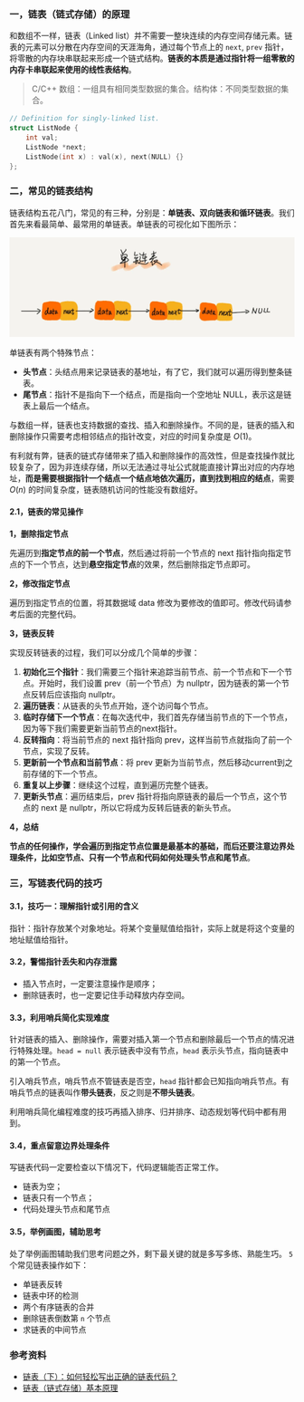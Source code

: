 ### 一，链表（链式存储）的原理

和数组不一样，链表（Linked list）并不需要一整块连续的内存空间存储元素。链表的元素可以分散在内存空间的天涯海角，通过每个节点上的 `next`, `prev` 指针，将零散的内存块串联起来形成一个链式结构。**链表的本质是通过指针将一组零散的内存卡串联起来使用的线性表结构**。

> C/C++ 数组：一组具有相同类型数据的集合。结构体：不同类型数据的集合。
```cpp
// Definition for singly-linked list.
struct ListNode {
    int val;
    ListNode *next;
    ListNode(int x) : val(x), next(NULL) {}
};
```

### 二，常见的链表结构

链表结构五花八门，常见的有三种，分别是：**单链表、双向链表和循环链表**。我们首先来看最简单、最常用的单链表。单链表的可视化如下图所示：

![单链表](./images/linked_list/single_linked_list.png)

单链表有两个特殊节点：
- **头节点**：头结点用来记录链表的基地址，有了它，我们就可以遍历得到整条链表。
- **尾节点**：指针不是指向下一个结点，而是指向一个空地址 NULL，表示这是链表上最后一个结点。

与数组一样，链表也支持数据的查找、插入和删除操作。不同的是，链表的插入和删除操作只需要考虑相邻结点的指针改变，对应的时间复杂度是 $O(1)$。

有利就有弊，链表的链式存储带来了插入和删除操作的高效性，但是查找操作就比较复杂了，因为非连续存储，所以无法通过寻址公式就能直接计算出对应的内存地址，**而是需要根据指针一个结点一个结点地依次遍历，直到找到相应的结点**，需要 $O(n)$ 的时间复杂度，链表随机访问的性能没有数组好。

#### 2.1，链表的常见操作

**1，删除指定节点**

先遍历到**指定节点的前一个节点**，然后通过将前一个节点的 next 指针指向指定节点的下一个节点，达到**悬空指定节点**的效果，然后删除指定节点即可。

**2，修改指定节点**

遍历到指定节点的位置，将其数据域 data 修改为要修改的值即可。修改代码请参考后面的完整代码。

**3，链表反转**

实现反转链表的过程，我们可以分成几个简单的步骤：

1. **初始化三个指针**：我们需要三个指针来追踪当前节点、前一个节点和下一个节点。开始时，我们设置 prev（前一个节点）为 nullptr，因为链表的第一个节点反转后应该指向 nullptr。
2. **遍历链表**：从链表的头节点开始，逐个访问每个节点。
3. **临时存储下一个节点**：在每次迭代中，我们首先存储当前节点的下一个节点，因为等下我们需要更新当前节点的next指针。
4. **反转指向**：将当前节点的 next 指针指向 prev，这样当前节点就指向了前一个节点，实现了反转。
5. **更新前一个节点和当前节点**：将 prev 更新为当前节点，然后移动current到之前存储的下一个节点。
6. **重复以上步骤**：继续这个过程，直到遍历完整个链表。
7. **更新头节点**：遍历结束后，prev 指针将指向原链表的最后一个节点，这个节点的 next 是 nullptr，所以它将成为反转后链表的新头节点。

**4，总结**

**节点的任何操作，学会遍历到指定节点位置是最基本的基础，而后还要注意边界处理条件，比如空节点、只有一个节点和代码如何处理头节点和尾节点**。

### 三，写链表代码的技巧

#### 3.1，技巧一：理解指针或引用的含义

指针：指针存放某个对象地址。将某个变量赋值给指针，实际上就是将这个变量的地址赋值给指针。

#### 3.2，警惕指针丢失和内存泄露

+ 插入节点时，一定要注意操作是顺序；
+ 删除链表时，也一定要记住手动释放内存空间。

#### 3.3，利用哨兵简化实现难度

针对链表的插入、删除操作，需要对插入第一个节点和删除最后一个节点的情况进行特殊处理。`head = null` 表示链表中没有节点，`head` 表示头节点，指向链表中的第一个节点。

引入哨兵节点，哨兵节点不管链表是否空，`head` 指针都会已知指向哨兵节点。有哨兵节点的链表叫作**带头链表**，反之则是**不带头链表**。

利用哨兵简化编程难度的技巧再插入排序、归并排序、动态规划等代码中都有用到。

#### 3.4，重点留意边界处理条件

写链表代码一定要检查以下情况下，代码逻辑能否正常工作。

+ 链表为空；
+ 链表只有一个节点；
+ 代码处理头节点和尾节点

#### 3.5，举例画图，辅助思考

处了举例画图辅助我们思考问题之外，剩下最关键的就是多写多练、熟能生巧。 `5` 个常见链表操作如下：

+ 单链表反转
+ 链表中环的检测
+ 两个有序链表的合并
+ 删除链表倒数第 `n` 个节点
+ 求链表的中间节点

### 参考资料

- [链表（下）：如何轻松写出正确的链表代码？](https://time.geekbang.org/column/article/41149)
- [链表（链式存储）基本原理](https://labuladong.online/algo/data-structure-basic/linkedlist-basic/)

